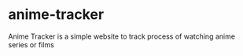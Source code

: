 # anime-tracker
Anime Tracker is a simple website to track process of watching anime series or films
